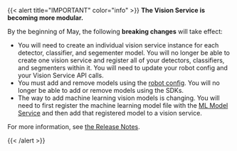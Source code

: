 {{< alert title="IMPORTANT" color="info" >}}
**The Vision Service is becoming more modular.**

By the beginning of May, the following **breaking changes** will take effect:

- You will need to create an individual vision service instance for each detector, classifier, and segementer model.
  You will no longer be able to create one vision service and register all of your detectors, classifiers, and segmenters within it.
  You will need to update your robot config and your Vision Service API calls.
- You must add and remove models using the [robot config](/manage/configuration/).
  You will no longer be able to add or remove models using the SDKs.
- The way to add machine learning vision models is changing.
  You will need to first register the machine learning model file with the [ML Model Service](/services/ml/) and then add that registered model to a vision service.

For more information, see [the Release Notes](/appendix/release-notes/#2-may-2023).

{{< /alert >}}
